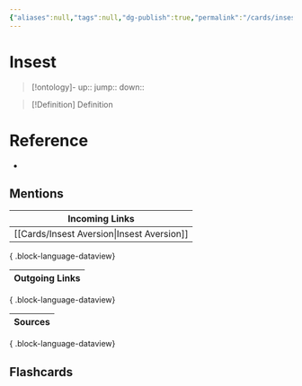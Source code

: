 ```yaml
---
{"aliases":null,"tags":null,"dg-publish":true,"permalink":"/cards/insest/","dgPassFrontmatter":true}
---
```


# Insest

> [!ontology]-
> up:: 
> jump:: 
> down:: 

> [!Definition] Definition
> 

# Reference
- 

## Mentions
| Incoming Links                                |
| --------------------------------------------- |
| [[Cards/Insest Aversion\|Insest Aversion]] |

{ .block-language-dataview}

| Outgoing Links |
| -------------- |

{ .block-language-dataview}

| Sources |
| ------- |

{ .block-language-dataview}

## Flashcards 
